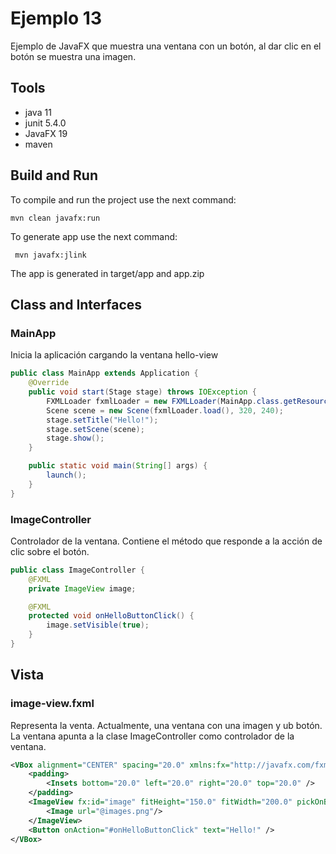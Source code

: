 # Ejemplo 13
Ejemplo de JavaFX que muestra una ventana con un botón, al dar clic en el botón se muestra una imagen.

## Tools

- java 11
- junit 5.4.0
- JavaFX 19
- maven

## Build and Run

To compile and run the project use the next command:
```shel 
mvn clean javafx:run
```

To generate app use the next command:

```shell
 mvn javafx:jlink
```

The app is generated in target/app and app.zip

## Class and Interfaces

### MainApp
Inicia la aplicación cargando la ventana hello-view

```java
public class MainApp extends Application {
    @Override
    public void start(Stage stage) throws IOException {
        FXMLLoader fxmlLoader = new FXMLLoader(MainApp.class.getResource("image-view.fxml"));
        Scene scene = new Scene(fxmlLoader.load(), 320, 240);
        stage.setTitle("Hello!");
        stage.setScene(scene);
        stage.show();
    }

    public static void main(String[] args) {
        launch();
    }
}
```


### ImageController
Controlador de la ventana. Contiene el método que responde a la acción de clic sobre el botón. 

```java
public class ImageController {
    @FXML
    private ImageView image;

    @FXML
    protected void onHelloButtonClick() {
        image.setVisible(true);
    }
}
```

## Vista

### image-view.fxml
Representa la venta. Actualmente, una ventana con una imagen y ub botón. La ventana apunta a la clase ImageController como controlador de la ventana.

```xml
<VBox alignment="CENTER" spacing="20.0" xmlns:fx="http://javafx.com/fxml/1" xmlns="http://javafx.com/javafx/18" fx:controller="co.edu.uniquindio.ingesis.javafx.ejemplo.ImageController">
    <padding>
        <Insets bottom="20.0" left="20.0" right="20.0" top="20.0" />
    </padding>
    <ImageView fx:id="image" fitHeight="150.0" fitWidth="200.0" pickOnBounds="true" preserveRatio="true" visible="false">
        <Image url="@images.png"/>
    </ImageView>
    <Button onAction="#onHelloButtonClick" text="Hello!" />
</VBox>
```